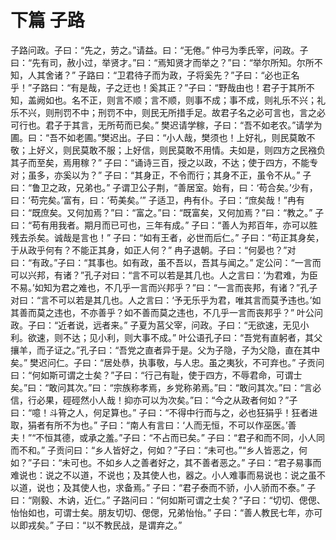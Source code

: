 # 下篇 子路
子路问政。子曰：“先之，劳之。”请益。曰：“无倦。”
仲弓为季氏宰，问政。子曰：“先有司，赦小过，举贤才。”曰：“焉知贤才而举之？”曰：“举尔所知。尔所不知，人其舍诸？”
子路曰：“卫君待子而为政，子将奚先？”子曰：“必也正名乎！”子路曰：“有是哉，子之迂也！奚其正？”子曰：“野哉由也！君子于其所不知，盖阙如也。名不正，则言不顺；言不顺，则事不成；事不成，则礼乐不兴；礼乐不兴，则刑罚不中；刑罚不中，则民无所措手足。故君子名之必可言也，言之必可行也。君子于其言，无所苟而已矣。”
樊迟请学稼，子曰：“吾不如老农。”请学为圃。曰：“吾不如老圃。”樊迟出。子曰：“小人哉，樊须也！上好礼，则民莫敢不敬；上好义，则民莫敢不服；上好信，则民莫敢不用情。夫如是，则四方之民襁负其子而至矣，焉用稼？”
子曰：“诵诗三百，授之以政，不达；使于四方，不能专对；虽多，亦奚以为？”
子曰：“其身正，不令而行；其身不正，虽令不从。”
子曰：“鲁卫之政，兄弟也。”
子谓卫公子荆，“善居室。始有，曰：‘苟合矣。’少有，曰：‘苟完矣。’富有，曰：‘苟美矣。’”
子适卫，冉有仆。子曰：“庶矣哉！”冉有曰：“既庶矣。又何加焉？”曰：“富之。”曰：“既富矣，又何加焉？”曰：“教之。”
子曰：“苟有用我者。期月而已可也，三年有成。”
子曰：“善人为邦百年，亦可以胜残去杀矣。诚哉是言也！”
子曰：“如有王者，必世而后仁。”
子曰：“苟正其身矣，于从政乎何有？不能正其身，如正人何？”
冉子退朝。子曰：“何晏也？”对曰：“有政。”子曰：“其事也。如有政，虽不吾以，吾其与闻之。”
定公问：“一言而可以兴邦，有诸？”孔子对曰：“言不可以若是其几也。人之言曰：‘为君难，为臣不易。’如知为君之难也，不几乎一言而兴邦乎？”曰：“一言而丧邦，有诸？”孔子对曰：“言不可以若是其几也。人之言曰：‘予无乐乎为君，唯其言而莫予违也。’如其善而莫之违也，不亦善乎？如不善而莫之违也，不几乎一言而丧邦乎？”
叶公问政。子曰：“近者说，远者来。”
子夏为莒父宰，问政。子曰：“无欲速，无见小利。欲速，则不达；见小利，则大事不成。”
叶公语孔子曰：“吾党有直躬者，其父攘羊，而子证之。”孔子曰：“吾党之直者异于是。父为子隐，子为父隐，直在其中矣。”
樊迟问仁。子曰：“居处恭，执事敬，与人忠。虽之夷狄，不可弃也。”
子贡问曰：“何如斯可谓之士矣？”子曰：“行己有耻，使于四方，不辱君命，可谓士矣。”曰：“敢问其次。”曰：“宗族称孝焉，乡党称弟焉。”曰：“敢问其次。”曰：“言必信，行必果，硜硜然小人哉！抑亦可以为次矣。”曰：“今之从政者何如？”子曰：“噫！斗筲之人，何足算也。”
子曰：“不得中行而与之，必也狂狷乎！狂者进取，狷者有所不为也。”
子曰：“南人有言曰：‘人而无恒，不可以作巫医。’善夫！”“不恒其德，或承之羞。”子曰：“不占而已矣。”
子曰：“君子和而不同，小人同而不和。”
子贡问曰：“乡人皆好之，何如？”子曰：“未可也。”“乡人皆恶之，何如？”子曰：“未可也。不如乡人之善者好之，其不善者恶之。”
子曰：“君子易事而难说也：说之不以道，不说也；及其使人也，器之。小人难事而易说也：说之虽不以道，说也；及其使人也，求备焉。”
子曰：“君子泰而不骄，小人骄而不泰。”
子曰：“刚毅、木讷，近仁。”
子路问曰：“何如斯可谓之士矣？”子曰：“切切、偲偲、怡怡如也，可谓士矣。朋友切切、偲偲，兄弟怡怡。”
子曰：“善人教民七年，亦可以即戎矣。”
子曰：“以不教民战，是谓弃之。”
